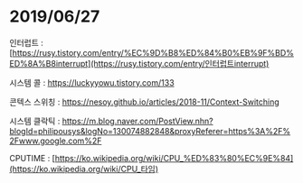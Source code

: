 # 2019/06/27

인터럽트 : [https://rusy.tistory.com/entry/%EC%9D%B8%ED%84%B0%EB%9F%BD%ED%8A%B8interrupt](https://rusy.tistory.com/entry/인터럽트interrupt)

시스템 콜 : https://luckyyowu.tistory.com/133

콘텍스 스위칭 : https://nesoy.github.io/articles/2018-11/Context-Switching

시스템 클락틱 : https://m.blog.naver.com/PostView.nhn?blogId=philipousys&logNo=130074882848&proxyReferer=https%3A%2F%2Fwww.google.com%2F

CPUTIME : [https://ko.wikipedia.org/wiki/CPU_%ED%83%80%EC%9E%84](https://ko.wikipedia.org/wiki/CPU_타임)

